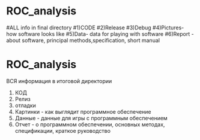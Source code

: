 # ROC_analysis
#ALL info in final directory
#1)CODE 
#2)Release
#3)Debug
#4)Pictures- how software looks like
#5)Data- data for playing with software
#6)Report - about software, principal methods,specification, short manual 



# ROC_analysis
ВСЯ информация в итоговой директории
1) КОД
2) Релиз
3) отладки
4) Картинки - как выглядит программное обеспечение
5) Данные - данные для игры с программным обеспечением
6) Отчет - о программном обеспечении, основных методах, спецификации, краткое руководство
